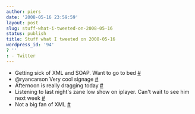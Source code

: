 ```yaml
---
author: piers
date: '2008-05-16 23:59:59'
layout: post
slug: stuff-what-i-tweeted-on-2008-05-16
status: publish
title: Stuff what I tweeted on 2008-05-16
wordpress_id: '94'
? ''
: - Twitter
---
```


  * Getting sick of XML and SOAP. Want to go to bed [#](http://twitter.com/pierskarsenbarg/statuses/812726849)
  * @ryancarson Very cool signage [#](http://twitter.com/pierskarsenbarg/statuses/812727041)
  * Afternoon is really dragging today [#](http://twitter.com/pierskarsenbarg/statuses/812799647)
  * Listening to last night's zane low show on iplayer. Can't wait to see him next week [#](http://twitter.com/pierskarsenbarg/statuses/812834850)
  * Not a big fan of XML [#](http://twitter.com/pierskarsenbarg/statuses/812849414)

